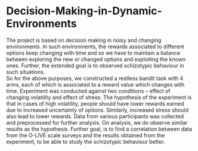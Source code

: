 # Decision-Making-in-Dynamic-Environments


The project is based on decision making in noisy and changing environments. In such environments, the rewards associated to different options keep changing with time and so we have to maintain a balance between exploring the new or changed options and exploiting the known ones. Further, the extended goal is to observed schizotypic behaviour in such situations.  
So for the above purposes, we constructed a restless bandit task with 4 arms, each of which is associated to a reward value which changes with time. Experiment was conducted against two conditions – effect of changing volatility and effect of stress. The hypothesis of the experiment is that in cases of high volatility, people should have lower rewards earned due to increased uncertainty of options. Similarly, increased stress should also lead to lower rewards.
Data from various participants was collected and preprocessed for further analysis. On analysis, we do observe similar results as the hypothesis. Further goal, is to find a correlation between data from the O-LIVE scale surveys and the results obtained from the experiment, to be able to study the  schizotypic behaviour better.
